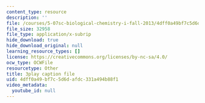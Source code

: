 ```yaml
---
content_type: resource
description: ''
file: /courses/5-07sc-biological-chemistry-i-fall-2013/4dff0a49bf7c5d6dafdc331a494b88f1_XmS9DYHQHi0.vtt
file_size: 32958
file_type: application/x-subrip
hide_download: true
hide_download_original: null
learning_resource_types: []
license: https://creativecommons.org/licenses/by-nc-sa/4.0/
ocw_type: OCWFile
resourcetype: Other
title: 3play caption file
uid: 4dff0a49-bf7c-5d6d-afdc-331a494b88f1
video_metadata:
  youtube_id: null
---
```

